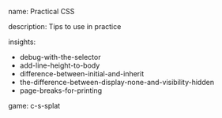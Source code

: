 name: Practical CSS

description: Tips to use in practice

insights:
  - debug-with-the-selector
  - add-line-height-to-body
  - difference-between-initial-and-inherit
  - the-difference-between-display-none-and-visibility-hidden
  - page-breaks-for-printing

game: c-s-splat